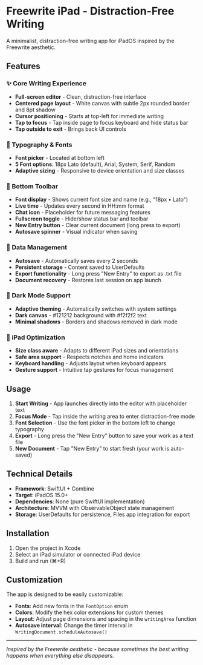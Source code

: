 # Freewrite iPad - Distraction-Free Writing

A minimalist, distraction-free writing app for iPadOS inspired by the Freewrite aesthetic.

## Features

### ✨ Core Writing Experience
- **Full-screen editor** - Clean, distraction-free interface
- **Centered page layout** - White canvas with subtle 2px rounded border and 8pt shadow
- **Cursor positioning** - Starts at top-left for immediate writing
- **Tap to focus** - Tap inside page to focus keyboard and hide status bar
- **Tap outside to exit** - Brings back UI controls

### 🎨 Typography & Fonts
- **Font picker** - Located at bottom left
- **5 Font options**: 18px Lato (default), Arial, System, Serif, Random
- **Adaptive sizing** - Responsive to device orientation and size classes

### 🔧 Bottom Toolbar
- **Font display** - Shows current font size and name (e.g., "18px • Lato")
- **Live time** - Updates every second in HH:mm format
- **Chat icon** - Placeholder for future messaging features
- **Fullscreen toggle** - Hide/show status bar and toolbar
- **New Entry button** - Clear current document (long press to export)
- **Autosave spinner** - Visual indicator when saving

### 💾 Data Management
- **Autosave** - Automatically saves every 2 seconds
- **Persistent storage** - Content saved to UserDefaults
- **Export functionality** - Long press "New Entry" to export as .txt file
- **Document recovery** - Restores last session on app launch

### 🌙 Dark Mode Support
- **Adaptive theming** - Automatically switches with system settings
- **Dark canvas** - #121212 background with #f2f2f2 text
- **Minimal shadows** - Borders and shadows removed in dark mode

### 📱 iPad Optimization
- **Size class aware** - Adapts to different iPad sizes and orientations
- **Safe area support** - Respects notches and home indicators
- **Keyboard handling** - Adjusts layout when keyboard appears
- **Gesture support** - Intuitive tap gestures for focus management

## Usage

1. **Start Writing** - App launches directly into the editor with placeholder text
2. **Focus Mode** - Tap inside the writing area to enter distraction-free mode
3. **Font Selection** - Use the font picker in the bottom left to change typography
4. **Export** - Long press the "New Entry" button to save your work as a text file
5. **New Document** - Tap "New Entry" to start fresh (your work is auto-saved)

## Technical Details

- **Framework**: SwiftUI + Combine
- **Target**: iPadOS 15.0+
- **Dependencies**: None (pure SwiftUI implementation)
- **Architecture**: MVVM with ObservableObject state management
- **Storage**: UserDefaults for persistence, Files app integration for export

## Installation

1. Open the project in Xcode
2. Select an iPad simulator or connected iPad device
3. Build and run (⌘+R)

## Customization

The app is designed to be easily customizable:

- **Fonts**: Add new fonts in the `FontOption` enum
- **Colors**: Modify the hex color extensions for custom themes
- **Layout**: Adjust page dimensions and spacing in the `writingArea` function
- **Autosave interval**: Change the timer interval in `WritingDocument.scheduleAutosave()`

---

*Inspired by the Freewrite aesthetic - because sometimes the best writing happens when everything else disappears.* 